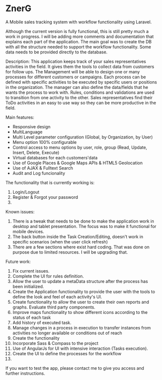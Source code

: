 ZnerG
=====

A Mobile sales tracking system with workflow functionality using Laravel.

Although the current version is fully functional, this is still pretty much a work in progress.
I will be adding more comments and documentation that explains each part of the application.
The main goal was to create the DB with all the structure needed to support the workflow functionality. 
Some data needs to be provided directly to the database.

Description:
This application keeps track of your sales representatives activities in the field. It gives them the tools to collect data from customers for follow ups.
The Management will be able to design one or many processes for different customers or campaigns. 
Each process can be defined with specific activities to be executed by specific users or positions in the organization.
The manager can also define the data/fields that he wants the process to work with. Rules, conditions and validations are used to transition from one activity to the other.
Sales representatives find their ToDo activities in an easy to use way so they can be more productive in the field.

Main features:
- Responsive design
- MultiLanguage
- Multi Level parameter configuration (Global, by Organization, by User)
- Menu option 100% configurable
- Control access to menu options by user, role, group (Read, Update, Insert, Delete, Execute)
- Virtual databases for each customers'data
- Use of Google Places & Google Maps APIs & HTML5 Geolocation
- Use of AJAX & Fulltext Search 
- Audit and Log funcionality

The functionality that is currently working is:
1. Login/Logout
2. Register & Forgot your password
3. 




Known issues:
1. There is a tweak that needs to be done to make the application work in desktop and tablet presentation. The focus was to make it functional for mobile devices.
2. The back button inside the Task Creation/Editing, doesn't work in specific scenarios (when the user click refresh) 
3. There are a few sections where exist hard coding. That was done on purpose due to limited resources. I will be upgrading that.

Future work:
1. Fix current issues.
2. Complete the UI for rules definition.
3. Allow the user to update a metaData structure after the process has been initialized.
4. Create the Application functionality to provide the user with the tools to define the look and feel of each activity's UI.
5. Create functionality to allow the user to create their own reports and graphs. Evaluate third party components.
6. Improve maps functionality to show different icons according to the status of each task
7. Add history of executed task.
8. Manage changes in a process in execution to transfer instances from activities no longer available or conditions out of reach
3. Create the functionality 
2. Incorporate Sass & Compass to the project
3. Use of AngularJs for UI with intensive interaction (Tasks execution).
4. Create the UI to define the processes for the workflow
5. 







If you want to test the app, please contact me to give you access and further instructions.
